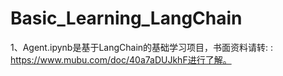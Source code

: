 # Basic_Learning_LangChain

1、Agent.ipynb是基于LangChain的基础学习项目，书面资料请转: : https://www.mubu.com/doc/40a7aDUJkhF进行了解。
